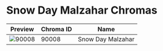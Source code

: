 # Snow Day Malzahar Chromas



| Preview | Chroma ID | Name |
|---------|-----------|------|
| ![90008](https://raw.communitydragon.org/latest/plugins/rcp-be-lol-game-data/global/default/v1/champion-chroma-images/90/90008.png) | 90008 | Snow Day Malzahar |